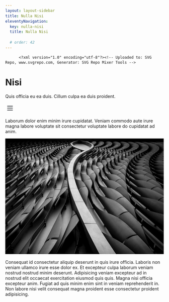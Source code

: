```yaml
---
layout: layout-sidebar
title: Nulla Nisi
eleventyNavigation:
  key: nulla-nisi
  title: Nulla Nisi

  # order: 42
---
```


	      <?xml version="1.0" encoding="utf-8"?><!-- Uploaded to: SVG Repo, www.svgrepo.com, Generator: SVG Repo Mixer Tools -->

        
# Nisi

Quis officia eu ea duis. Cillum culpa ea duis proident.

<a href="/nav/" style="display: inline-block; padding: 0; border: none; background: none; cursor: pointer;">
  <svg width="30px" height="30px" viewBox="0 0 24 24" fill="none" xmlns="http://www.w3.org/2000/svg">
    <path d="M5 6.5H19V8H5V6.5Z" fill="#1F2328"/>
    <path d="M5 16.5H19V18H5V16.5Z" fill="#1F2328"/>
    <path d="M5 11.5H19V13H5V11.5Z" fill="#1F2328"/>
  </svg>
</a>

Laborum dolor enim minim irure cupidatat. Veniam commodo aute irure magna labore voluptate sit consectetur voluptate labore do cupidatat ad anim.

<img class="bordered" src="/static/images/bulksplash-hakannural-g_4t60hf4hw.jpg" alt="bulksplash-hakannural-g_4t60hf4hw.jpg" />

Consequat id consectetur aliquip deserunt in quis irure officia. Laboris non veniam ullamco irure esse dolor ex. Et excepteur culpa laborum veniam nostrud nostrud minim deserunt. Adipisicing veniam excepteur ad in nostrud elit occaecat exercitation eiusmod quis quis. Magna nisi officia excepteur anim. Fugiat ad quis minim enim sint in veniam reprehenderit in. Non labore nisi velit consequat magna proident esse consectetur proident adipisicing.
